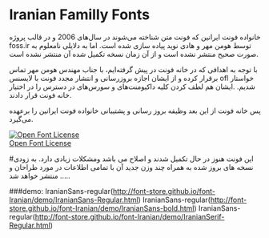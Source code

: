 Iranian Familly Fonts
===================
خانواده فونت ایرانین  که فونت متن شناخته می‌شوند در سال‌های 2006 و در قالب پروژه foss.ir توسط هومن مهر و هادی نوید  پیاده سازی شده است.
اما به دلایلی نامعلوم به صورت صحیح منتشر نشده است و از آن زمان نسخه تکمیل شده آن منتشر نشده است.

با توجه به اهدافی که در خانه فونت در پیش گرفته‌ایم، با جناب مهندس هومن مهر تماس برقرار کرده و از ایشان اجازه بروزرسانی و انتشار مجدد فونت با لایسنس ofl خواستار شدیم.
.ایشان هم لطف کردن کلیه داکیومنت‌های و سورس‌های در دسترس را در اختیار خانه فونت قرار دادند.

پس خانه فونت از این بعد  وظیفه بروز رسانی و پشتیبانی خانواده فونت ایرانین را برعهده می‌گیرد.

<!--SIL Open Font License-->

<a rel="license" href="http://scripts.sil.org/OFL">
<img alt="Open Font License" border="0"
src="../images/OFL_logo_rect_color.png"/></a>
<br />
<a rel="license" href="http://scripts.sil.org/OFL">Open Font License </a>

<!--/SIL Open Font License-->


#این فونت هنوز در حال تکمیل شدند و اصلاح می باشد ومشکلات  زیادی دارد.
به زودی نسخه های بروز شده به همراه چند وزن جدید آن با تمامی اطلاعات   در مورد طراحان و .... منتشر خواهد شد.



###demo:
IranianSans-regular(http://font-store.github.io/font-Iranian/demo/IranianSans-Regular.html)
IranianSans-regular(http://font-store.github.io/font-Iranian/demo/IranianSans-bold.html)
IranianSans-regular(http://font-store.github.io/font-Iranian/demo/IranianSerif-Regular.html)
